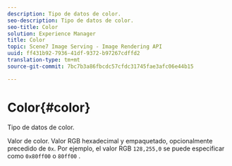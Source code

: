 ```yaml
---
description: Tipo de datos de color.
seo-description: Tipo de datos de color.
seo-title: Color
solution: Experience Manager
title: Color
topic: Scene7 Image Serving - Image Rendering API
uuid: ff431b92-7936-41df-9372-b97267cdffd2
translation-type: tm+mt
source-git-commit: 7bc7b3a86fbcdc57cfdc31745fae3afc06e44b15

---
```



# Color{#color}

Tipo de datos de color.

Valor de color. Valor RGB hexadecimal y empaquetado, opcionalmente precedido de `0x`. Por ejemplo, el valor RGB `128,255,0` se puede especificar como `0x80ff00` o `80ff00` .

